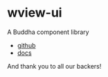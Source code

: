 # wview-ui

A Buddha component library

* [github](https://github.com/lyuly/wview)
* [docs](https://wview.icu)

And thank you to all our backers!